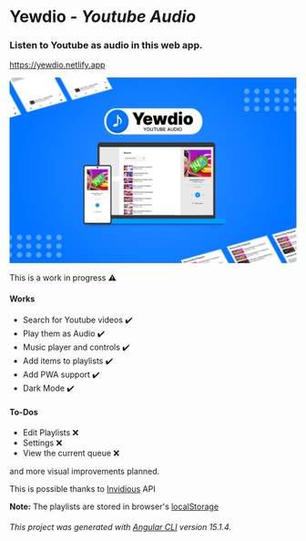 # Yewdio - <i>Youtube Audio</i>
### Listen to Youtube as audio in this web app.
https://yewdio.netlify.app

![Screenshot](./src/assets/cover.png)

This is a work in progress ⚠️

#### Works
- Search for Youtube videos ✔️ <br>
- Play them as Audio ✔️ <br>
- Music player and controls ✔️ <br>
- Add items to playlists ✔️ <br>
- Add PWA support ✔️ <br>
- Dark Mode ✔️ <br>



#### To-Dos
- Edit Playlists ❌ <br>
- Settings ❌ <br>
- View the current queue ❌

and more visual improvements planned.

This is possible thanks to [Invidious](https://github.com/iv-org/invidious) API <br>

<b>Note:</b> The playlists are stored in browser's [localStorage](https://developer.mozilla.org/en-US/docs/Web/API/Window/localStorage)

###### This project was generated with [Angular CLI](https://github.com/angular/angular-cli) version 15.1.4.
